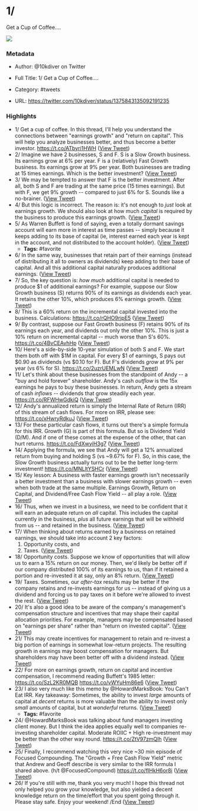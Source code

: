 # 1/
Get a Cup of Coffee....

![](https://pbs.twimg.com/profile_images/1248079061043183616/RUaZCHOi.jpg)

### Metadata

- Author: @10kdiver on Twitter
- Full Title: 1/
Get a Cup of Coffee....
- Category: #tweets


- URL: https://twitter.com/10kdiver/status/1375843135092191235

### Highlights

- 1/
  Get a cup of coffee.
  In this thread, I'll help you understand the connections between "earnings growth" and "return on capital".
  This will help you analyze businesses better, and thus become a better investor. https://t.co/ATbyri1HWH ([View Tweet](https://twitter.com/10kdiver/status/1375843135092191235))
- 2/
  Imagine we have 2 businesses, S and F.
  S is a Slow Growth business. Its earnings grow at 6% per year.
  F is a (relatively) Fast Growth business. Its earnings grow at 9% per year.
  Both businesses are trading at 15 times earnings.
  Which is the better investment? ([View Tweet](https://twitter.com/10kdiver/status/1375843137101328384))
- 3/
  We may be tempted to answer that F is the better investment.
  After all, both S and F are trading at the same price (15 times earnings).
  But with F, we get 9% growth -- compared to just 6% for S.
  Sounds like a no-brainer. ([View Tweet](https://twitter.com/10kdiver/status/1375843138296668161))
- 4/
  But this logic is incorrect.
  The reason is: it's not enough to *just* look at earnings growth.
  We should also look at how much *capital* is required by the business to produce this earnings growth. ([View Tweet](https://twitter.com/10kdiver/status/1375843139743744000))
- 5/
  As Warren Buffett is fond of saying, even a totally dormant savings account will earn more in interest as time passes -- simply because it keeps adding to its base of capital (ie, interest earned each year is kept in the account, and not distributed to the account holder). ([View Tweet](https://twitter.com/10kdiver/status/1375843140985257984))
    - **Tags:** #favorite
- 6/
  In the same way, businesses that retain part of their earnings (instead of distributing it all to owners as dividends) keep adding to their base of capital.
  And all this additional capital naturally produces additional earnings. ([View Tweet](https://twitter.com/10kdiver/status/1375843142319099907))
- 7/
  So, the key question is: *how much* additional capital is needed to produce $1 of additional earnings?
  For example, suppose our Slow Growth business (S) returns 90% of its earnings as dividends each year. It retains the other 10%, which produces 6% earnings growth. ([View Tweet](https://twitter.com/10kdiver/status/1375843143799607296))
- 8/
  This is a 60% return on the incremental capital invested into the business.
  Calculations: https://t.co/rQHO9rjpE5 ([View Tweet](https://twitter.com/10kdiver/status/1375843147637395457))
- 9/
  By contrast, suppose our Fast Growth business (F) retains 90% of its earnings each year, and dividends out only the other 10%.
  This is just a 10% return on incremental capital -- much worse than S's 60%. https://t.co/4BvCEAvhHp ([View Tweet](https://twitter.com/10kdiver/status/1375843152339202050))
- 10/
  Here's a side-by-side 10-year simulation of both S and F.
  We start them both off with $1M in capital.
  For every $1 of earnings, S pays out $0.90 as dividends (vs $0.10 for F).
  But F's dividends *grow* at 9% per year (vs 6% for S). https://t.co/2uzrUEMLwN ([View Tweet](https://twitter.com/10kdiver/status/1375843157074567168))
- 11/
  Let's think about these businesses from the standpoint of Andy -- a "buy and hold forever" shareholder.
  Andy's cash *outflow* is the 15x earnings he pays to buy these businesses.
  In return, Andy gets a stream of cash *inflows* -- dividends that grow steadily each year. https://t.co/RFWHwGdkiQ ([View Tweet](https://twitter.com/10kdiver/status/1375843161742794752))
- 12/
  Andy's annualized return is simply the Internal Rate of Return (IRR) of this stream of cash flows.
  For more on IRR, please see: https://t.co/xHwryRdkuJ ([View Tweet](https://twitter.com/10kdiver/status/1375843163898736646))
- 13/
  For these particular cash flows, it turns out there's a simple formula for this IRR.
  Growth (G) is part of this formula. But so is Dividend Yield (D/M). And if one of these comes at the expense of the other, that can hurt returns. https://t.co/FdXwyiH3g7 ([View Tweet](https://twitter.com/10kdiver/status/1375843168218845185))
- 14/
  Applying the formula, we see that Andy will get a 12% annualized return from buying and holding S (vs ~9.67% for F).
  So, in this case, the Slow Growth business actually turns out to be the better long-term investment! https://t.co/MNLltYSHCr ([View Tweet](https://twitter.com/10kdiver/status/1375843172471824384))
- 15/
  Key lesson: A business with faster earnings growth isn't necessarily a better investment than a business with slower earnings growth -- even when both trade at the same multiple.
  Earnings Growth, Return on Capital, and Dividend/Free Cash Flow Yield -- all play a role. ([View Tweet](https://twitter.com/10kdiver/status/1375843174489329666))
- 16/
  Thus, when we invest in a business, we need to be confident that it will earn an adequate return on *all* capital.
  This includes the capital currently in the business, *plus* all future earnings that will be withheld from us -- and retained in the business. ([View Tweet](https://twitter.com/10kdiver/status/1375843175781130241))
- 17/
  When thinking about returns earned by a business on retained earnings, we should take into account 2 key factors: 
  1) Opportunity costs, and
  2) Taxes. ([View Tweet](https://twitter.com/10kdiver/status/1375843176989134850))
- 18/
  Opportunity costs.
  Suppose we know of opportunities that will allow us to earn a 15% return on our money.
  Then, we'd likely be better off if our company distributed 100% of its earnings to us, than if it retained a portion and re-invested it at say, only an 8% return. ([View Tweet](https://twitter.com/10kdiver/status/1375843179279212549))
- 19/
  Taxes.
  Sometimes, our *after-tax* results may be better if the company retains and re-invests earnings for us -- instead of giving us a dividend and forcing us to pay taxes on it before we're allowed to invest the rest. ([View Tweet](https://twitter.com/10kdiver/status/1375843182131376128))
- 20/
  It's also a good idea to be aware of the company's management's compensation structure and incentives that may shape their capital allocation priorities.
  For example, managers may be compensated based on "earnings per share" rather than "return on invested capital". ([View Tweet](https://twitter.com/10kdiver/status/1375843183502839811))
- 21/
  This may create incentives for management to retain and re-invest a big portion of earnings in somewhat low-return projects.
  The resulting growth in earnings may boost compensation for managers.
  But shareholders may have been better off with a dividend instead. ([View Tweet](https://twitter.com/10kdiver/status/1375843184845070338))
- 22/
  For more on earnings growth, return on capital and incentive compensation, I recommend reading Buffett's 1985 letter: https://t.co/SzL2KR0MQB https://t.co/vWYuHm86e6 ([View Tweet](https://twitter.com/10kdiver/status/1375843191203590148))
- 23/
  I also very much like this memo by @HowardMarksBook: You Can't Eat IRR.
  Key takeaway: Sometimes, the ability to invest *large* amounts of capital at *decent* returns is more valuable than the ability to invest only *small* amounts of capital, but at *wonderful* returns. ([View Tweet](https://twitter.com/10kdiver/status/1375843194672312321))
    - **Tags:** #favorite
- 24/
  @HowardMarksBook was talking about fund managers investing client money.
  But I think the idea applies equally well to companies re-investing shareholder capital.
  Moderate ROIIC + High re-investment may be better than the other way round.
  https://t.co/ZtV97zmQlh ([View Tweet](https://twitter.com/10kdiver/status/1375843195913826308))
- 25/
  Finally, I recommend watching this very nice ~30 min episode of Focused Compounding.
  The "Growth + Free Cash Flow Yield" metric that Andrew and Geoff describe is very similar to the IRR formula I shared above.
  (h/t @FocusedCompound)
  https://t.co/fIHkH6or8i ([View Tweet](https://twitter.com/10kdiver/status/1375843197293715460))
- 26/
  If you're still with me, thank you very much!
  I hope this thread not only helped you grow your knowledge, but also yielded a decent knowledge return on the time/effort that you spent going through it.
  Please stay safe. Enjoy your weekend!
  /End ([View Tweet](https://twitter.com/10kdiver/status/1375843307574583304))
